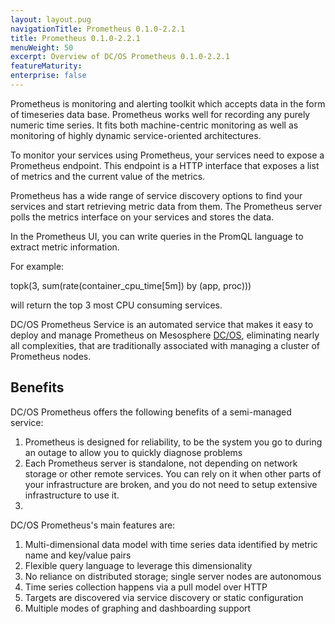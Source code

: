 ```yaml
---
layout: layout.pug
navigationTitle: Prometheus 0.1.0-2.2.1
title: Prometheus 0.1.0-2.2.1
menuWeight: 50
excerpt: Overview of DC/OS Prometheus 0.1.0-2.2.1
featureMaturity:
enterprise: false
---
```


Prometheus is monitoring and alerting toolkit which accepts data in the form of timeseries data base.
Prometheus works well for recording any purely numeric time series. It fits both machine-centric monitoring as well as monitoring of highly dynamic service-oriented architectures.

To monitor your services using Prometheus, your services need to expose a Prometheus endpoint. This endpoint is a HTTP interface that exposes a list of metrics and the current value of the metrics.

Prometheus has a wide range of service discovery options to find your services and start retrieving metric data from them. The Prometheus server polls the metrics interface on your services and stores the data.

In the Prometheus UI, you can write queries in the PromQL language to extract metric information.

For example:

topk(3, sum(rate(container_cpu_time[5m]) by (app, proc)))

will return the top 3 most CPU consuming services.

DC/OS Prometheus Service is an automated service that makes it easy to deploy and manage Prometheus on Mesosphere [DC/OS](https://mesosphere.com/product/), eliminating nearly all complexities, that are traditionally associated with managing a cluster of Prometheus nodes.

## Benefits
DC/OS Prometheus  offers the following benefits of a semi-managed service:
1. Prometheus is designed for reliability, to be the system you go to during an outage to allow you to quickly diagnose problems
2. Each Prometheus server is standalone, not depending on network storage or other remote services. You can rely on it when other parts of your infrastructure are broken, and you do not need to setup extensive infrastructure to use it.
3. 



DC/OS Prometheus's main features are:
1. Multi-dimensional data model with time series data identified by metric name and key/value pairs
2. Flexible query language to leverage this dimensionality
3. No reliance on distributed storage; single server nodes are autonomous
4. Time series collection happens via a pull model over HTTP
5. Targets are discovered via service discovery or static configuration
6. Multiple modes of graphing and dashboarding support



